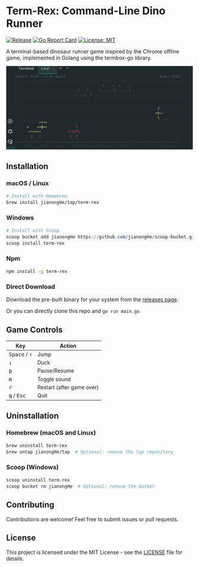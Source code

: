 # Term-Rex: Command-Line Dino Runner

[![Release](https://img.shields.io/github/v/release/jianongHe/term-rex)](https://github.com/jianongHe/term-rex/releases/latest)
[![Go Report Card](https://goreportcard.com/badge/github.com/jianongHe/term-rex)](https://goreportcard.com/report/github.com/jianongHe/term-rex)
[![License: MIT](https://img.shields.io/badge/License-MIT-yellow.svg)](https://opensource.org/licenses/MIT)

A terminal-based dinosaur runner game inspired by the Chrome offline game, implemented in Golang using the termbox-go library.

![Term-Rex Game Demo](./assets/demo.gif)

## Installation

### macOS / Linux

```bash
# Install with Homebrew
brew install jianongHe/tap/term-rex
```

### Windows

```powershell
# Install with Scoop
scoop bucket add jianongHe https://github.com/jianongHe/scoop-bucket.git
scoop install term-rex
```

### Npm

```bash
npm install -g term-rex
```

### Direct Download

Download the pre-built binary for your system from the [releases page](https://github.com/jianongHe/term-rex/releases/latest).

Or you can directly clone this repo and `go run main.go`

## Game Controls

| Key | Action |
|-----|--------|
| <kbd>Space</kbd> / <kbd>↑</kbd> | Jump |
| <kbd>↓</kbd> | Duck |
| <kbd>p</kbd> | Pause/Resume |
| <kbd>m</kbd> | Toggle sound |
| <kbd>r</kbd> | Restart (after game over) |
| <kbd>q</kbd> / <kbd>Esc</kbd> | Quit |

## Uninstallation

### Homebrew (macOS and Linux)

```bash
brew uninstall term-rex
brew untap jianongHe/tap  # Optional: remove the tap repository
```

### Scoop (Windows)

```powershell
scoop uninstall term-rex
scoop bucket rm jianongHe  # Optional: remove the bucket
```

## Contributing

Contributions are welcome! Feel free to submit issues or pull requests.

## License

This project is licensed under the MIT License - see the [LICENSE](LICENSE) file for details.
